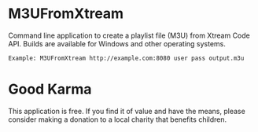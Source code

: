# M3UFromXtream

Command line application to create a playlist file (M3U) from Xtream Code API. Builds are available for Windows and other operating systems. 
```
Example: M3UFromXtream http://example.com:8080 user pass output.m3u
```

# Good Karma
This application is free.  If you find it of value and have the means, please consider making a donation to a local charity that benefits children.

